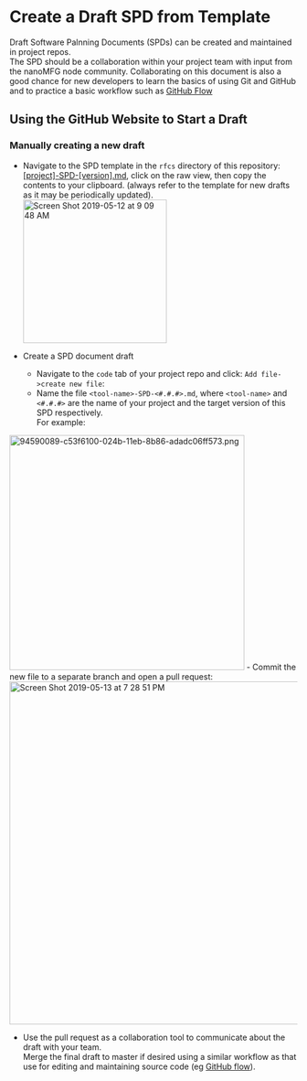 # Create a Draft SPD from Template

Draft Software Palnning Documents (SPDs) can be created and maintained in project repos.  
The SPD should be a collaboration within your project team with input from the nanoMFG node community.
Collaborating on this document is also a good chance for new developers to learn the basics of using Git and GitHub and to 
practice a basic workflow such as [GitHub Flow](https://guides.github.com/introduction/flow/)

## Using the GitHub Website to Start a Draft

### Manually creating a new draft
* Navigate to the SPD template in the `rfcs` directory of this repository: 
[\[project\]-SPD-\[version\].md](https://github.com/nanoMFG/community/blob/master/rfcs/%5Bproject%5D-SPD-%5Bversion%5D.md), click on the raw view, 
    then copy the contents to your clipboard. (always refer to the template for new drafts as it may be periodically updated). <br/> 
    <img width="251" alt="Screen Shot 2019-05-12 at 9 09 48 AM" src="https://user-images.githubusercontent.com/12611210/57582981-3cc2f380-7491-11e9-9e61-526a2f548796.jpg">
    
* Create a SPD document draft
  - Navigate to the `code` tab of your project repo and click: `Add file->create new file`: <br/> 
  - Name the file `<tool-name>-SPD-<#.#.#>.md`, where `<tool-name>` and `<#.#.#>` are the name of your project and the target version of this SPD respectively.  
  For example: <br/> 
 
 <img width="411" alt="94590089-c53f6100-024b-11eb-8b86-adadc06ff573.png" src="https://user-images.githubusercontent.com/12611210/94590089-c53f6100-024b-11eb-8b86-adadc06ff573.png">
  - Commit the new file to a separate branch and open a pull request: <br> 
  <img width="600" alt="Screen Shot 2019-05-13 at 7 28 51 PM" src="https://user-images.githubusercontent.com/12611210/94590445-4696f380-024c-11eb-80e8-036e5efc6c4c.png">
  
  * Use the pull request as a collaboration tool to communicate about the draft with your team.  
  Merge the final draft to master if desired using a similar workflow as that use for editing and maintaining source code (eg [GitHub flow](https://guides.github.com/introduction/flow/)).
